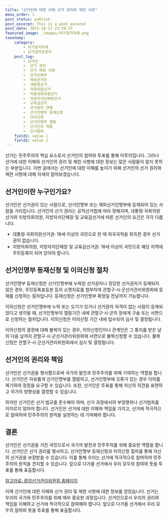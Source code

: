 ```yaml
---
title: "선거인에 대한 이해 선거 권리와 제한 사항"
menu_order: 1
post_status: publish
post_excerpt: This is a post excerpt
post_date: 2023-10-17 23:59:37
featured_image: _images/국가및지자체.png
taxonomy:
    category:
        - 국가및지자체
        - 선거권자유권자
    post_tag:
        - 선거인
        -  선거 권리
        -  선거 제한 사항
        -  선거인명부
        -  재외선거인
        -  대통령선거
        -  국회의원선거
        -  지방의회의원선거
        -  지방자치단체장선거
        -  교육감선거
        -  선거권자 연령
        -  선거인명부 등재신청
        -  이의신청
        -  선거인명부 열람
        -  선거인의 역할
        -  선거참여
    field1: value 1
    field2: value 2
---
```




선거는 민주주의의 핵심 요소로서 선거인의 참여와 투표를 통해 이루어집니다. 그러나 선거에 대한 이해와 선거인의 권리 및 제한 사항에 대한 정보는 많은 사람들이 알지 못하는 부분입니다. 이번 글에서는 선거인에 대한 이해를 높이기 위해 선거인의 선거 권리와 제한 사항에 대해 자세히 알아보겠습니다.

## 선거인이란 누구인가요?

선거인은 선거권이 있는 사람으로, 선거인명부 또는 재외선거인명부에 등재되어 있는 사람을 가리킵니다. 선거인의 선거 권리는 공직선거법에 따라 정해지며, 대통령·국회의원선거와 지방의회의원, 지방자치단체장 및 교육감선거에 따른 선거인의 요건은 각각 다릅니다.

- 대통령·국회의원선거권: 18세 이상의 국민으로 한 때 외국국적을 취득한 경우 선거권이 없습니다.
- 지방의회의원, 지방자치단체장 및 교육감선거권: 18세 이상의 국민으로 해당 지역에 주민등록이 되어 있어야 합니다.

## 선거인명부 등재신청 및 이의신청 절차

선거인명부 등재신청은 선거인명부에 누락된 선거권자나 정당한 선거권자가 등재되지 않은 경우, 주민등록표등본 등의 소명자료를 첨부하여 관할구·시·군선거관리위원회에 등재를 신청하는 절차입니다. 등재신청은 선거인명부 확정일 전날까지 가능합니다.

이의신청은 선거인명부에 누락 또는 오기가 있거나 선거권자 자격이 없는 사람이 등재되었다고 생각될 때, 선거인명부의 열람기간 내에 관할구·시·군의 장에게 구술 또는 서면으로 신청하는 절차입니다. 이의신청은 이의신청 기간 내에 접수되어 심사 및 결정됩니다.

이의신청의 결정에 대해 불복이 있는 경우, 이의신청인이나 관계인은 그 통지를 받은 날의 다음 날까지 관할구·시·군선거관리위원회에 서면으로 불복신청할 수 있습니다. 불복신청은 관할구·시·군선거관리위원회에서 심사 및 결정됩니다.

## 선거인의 권리와 책임

선거인은 선거권을 행사함으로써 국가의 발전과 민주주의를 위해 기여하는 역할을 합니다. 선거인은 자유롭게 선거인명부를 열람하고, 선거인명부에 오류가 있는 경우 이의를 제기하여 정정을 요구할 수 있습니다. 또한, 선거인은 투표를 통해 자신의 의견을 표현하고 국가의 방향성을 결정할 수 있습니다.

하지만 선거인은 선거 법규를 준수해야 하며, 선거 과정에서의 부정행위나 선거범죄를 저지르지 않아야 합니다. 선거인은 선거에 대한 이해와 책임을 가지고, 선거에 적극적으로 참여하여 민주주의의 원칙을 실현하는 데 기여해야 합니다.

## 결론

선거인은 선거권을 가진 국민으로서 국가의 발전과 민주주의를 위해 중요한 역할을 합니다. 선거인은 선거 권리를 행사하고, 선거인명부 등재신청과 이의신청 절차를 통해 자신의 선거권을 보장받을 수 있습니다. 이를 통해 우리는 선거에 적극적으로 참여하여 민주주의의 원칙을 견지할 수 있습니다. 앞으로 다가올 선거에서 우리 모두의 참여와 뜻을 투표를 통해 표출합시다.

[참고자료: 중앙선거관리위원회 홈페이지](https://www.nec.go.kr/nec/main.do)

이제 선거인에 대한 이해와 선거 권리 및 제한 사항에 대한 정보를 얻었습니다. 선거는 우리의 국가와 민주주의를 위해 매우 중요한 과정입니다. 선거인으로서 우리의 권리와 책임을 이해하고 선거에 적극적으로 참여해야 합니다. 앞으로 다가올 선거에서 우리 모두의 참여와 뜻을 투표를 통해 표출합시다.
